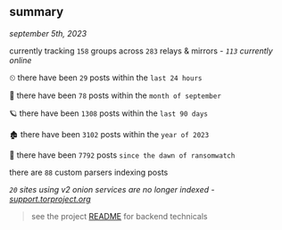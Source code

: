 
## summary
_september 5th, 2023_

currently tracking `158` groups across `283` relays & mirrors - _`113` currently online_

⏲ there have been `29` posts within the `last 24 hours`

🦈 there have been `78` posts within the `month of september`

🪐 there have been `1308` posts within the `last 90 days`

🏚 there have been `3102` posts within the `year of 2023`

🦕 there have been `7792` posts `since the dawn of ransomwatch`

there are `88` custom parsers indexing posts

_`20` sites using v2 onion services are no longer indexed - [support.torproject.org](https://support.torproject.org/onionservices/v2-deprecation/)_

> see the project [README](https://github.com/joshhighet/ransomwatch#ransomwatch--) for backend technicals
